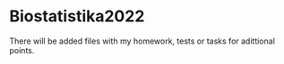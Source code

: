 # Biostatistika2022

There will be added files with my homework, tests or tasks for adittional points. 
